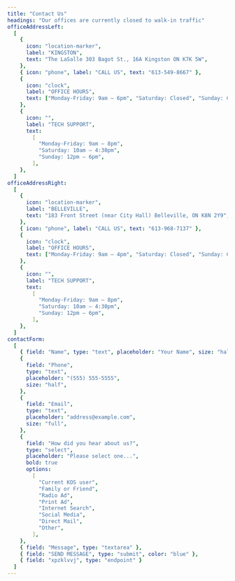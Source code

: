 ```yaml
---
title: "Contact Us"
headings: "Our offices are currently closed to walk-in traffic"
officeAddressLeft:
  [
    {
      icon: "location-marker",
      label: "KINGSTON",
      text: "The LaSalle 303 Bagot St., 16A Kingston ON K7K 5W",
    },
    { icon: "phone", label: "CALL US", text: "613-549-8667" },
    {
      icon: "clock",
      label: "OFFICE HOURS",
      text: ["Monday-Friday: 9am – 6pm", "Saturday: Closed", "Sunday: Closed"],
    },
    {
      icon: "",
      label: "TECH SUPPORT",
      text:
        [
          "Monday-Friday: 9am – 8pm",
          "Saturday: 10am – 4:30pm",
          "Sunday: 12pm – 6pm",
        ],
    },
  ]
officeAddressRight:
  [
    {
      icon: "location-marker",
      label: "BELLEVILLE",
      text: "183 Front Street (near City Hall) Belleville, ON K8N 2Y9",
    },
    { icon: "phone", label: "CALL US", text: "613-968-7137" },
    {
      icon: "clock",
      label: "OFFICE HOURS",
      text: ["Monday-Friday: 9am – 4pm", "Saturday: Closed", "Sunday: Closed"],
    },
    {
      icon: "",
      label: "TECH SUPPORT",
      text:
        [
          "Monday-Friday: 9am – 8pm",
          "Saturday: 10am – 4:30pm",
          "Sunday: 12pm – 6pm",
        ],
    },
  ]
contactForm:
  [
    { field: "Name", type: "text", placeholder: "Your Name", size: "half" },
    {
      field: "Phone",
      type: "text",
      placeholder: "(555) 555-5555",
      size: "half",
    },
    {
      field: "Email",
      type: "text",
      placeholder: "address@example.com",
      size: "full",
    },
    {
      field: "How did you hear about us?",
      type: "select",
      placeholder: "Please select one...",
      bold: true
      options:
        [
          "Current KOS user",
          "Family or Friend",
          "Radio Ad",
          "Print Ad",
          "Internet Search",
          "Social Media",
          "Direct Mail",
          "Other",
        ],
    },
    { field: "Message", type: "textarea" },
    { field: "SEND MESSAGE", type: "submit", color: "blue" },
    { field: "xpzklvvj", type: "endpoint" }
  ]
---
```

